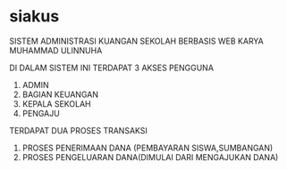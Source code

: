# siakus
SISTEM ADMINISTRASI KUANGAN SEKOLAH BERBASIS WEB
KARYA MUHAMMAD ULINNUHA

DI DALAM SISTEM INI TERDAPAT 3 AKSES PENGGUNA
1. ADMIN
2. BAGIAN KEUANGAN
3. KEPALA SEKOLAH
4. PENGAJU

TERDAPAT DUA PROSES TRANSAKSI
1. PROSES PENERIMAAN DANA (PEMBAYARAN SISWA,SUMBANGAN)
2. PROSES PENGELUARAN DANA(DIMULAI DARI MENGAJUKAN DANA)
